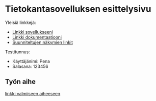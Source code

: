 # Tietokantasovelluksen esittelysivu

Yleisiä linkkejä:

* [Linkki sovellukseeni](http://alsu.users.cs.helsinki.fi/huutokauppa/)
* [Linkki dokumentaatiooni](https://github.com/Sopulius/Tsoha-Bootstrap/blob/master/doc/dokumentaatio.pdf)
* [Suunniteltujen näkymien linkit](https://github.com/Sopulius/Tsoha-Bootstrap/blob/master/doc/suunnitelmat.md)

Testitunnus:
* Käyttäjänimi: Pena
* Salasana: 123456

## Työn aihe

[linkki valmiiseen aiheeseen](http://advancedkittenry.github.io/suunnittelu_ja_tyoymparisto/aiheet/Huutokauppa.html) 
